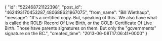  {
   "id": "522468721122398",
   "post_id": "462493170453287_480688621967075",
   "from_name": "Bill Wiethaup",
   "message": "It's a certified copy. But, speaking of this...We also have what is called the ROLB: Record Of Live Birth, or the COLB: Certificate Of Live Birth.  Those have parents signatures on them. But only the \"governments\" signature on the BC.",
   "created_time": "2013-06-08T17:06:41+0000"
 }
